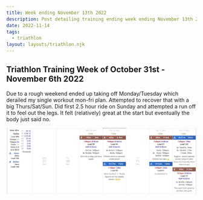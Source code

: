 ```yaml
---
title: Week ending November 13th 2022
description: Post detailing training ending week ending November 13th 2022
date: 2022-11-14
tags:
  - triathlon
layout: layouts/triathlon.njk
---
```


## Triathlon Training Week of October 31st - November 6th 2022

Due to a rough weekend ended up taking off Monday/Tuesday which derailed my single workout mon-fri plan. Attempted to recover that with a big Thurs/Sat/Sun.
Did first 2.5 hour ride on Sunday and attempted a run off it to feel out the legs. It felt (relatively) great at the start but eventually the body just said no.

![](/img/week-end-nov-13-22.png)
